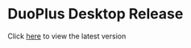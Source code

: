 # DuoPlus Desktop Release

Click [here](https://github.com/DuoPlusCloud/desktop/releases) to view the latest version

